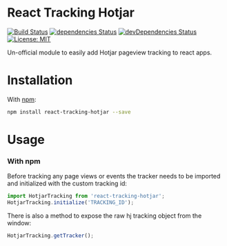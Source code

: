 # React Tracking Hotjar

[![Build Status](https://travis-ci.org/realalexbarge/react-tracking-hotjar.svg?branch=master)](https://travis-ci.org/realalexbarge/react-tracking-hotjar) [![dependencies Status](https://david-dm.org/realalexbarge/react-tracking-hotjar/status.svg)](https://david-dm.org/realalexbarge/react-tracking-hotjar) [![devDependencies Status](https://david-dm.org/realalexbarge/react-tracking-hotjar/dev-status.svg)](https://david-dm.org/realalexbarge/react-tracking-hotjar?type=dev) [![License: MIT](https://img.shields.io/badge/License-MIT-blue.svg)](https://opensource.org/licenses/MIT)

Un-official module to easily add Hotjar pageview tracking to react apps.

# Installation

With [npm](https://www.npmjs.com/):

```bash
npm install react-tracking-hotjar --save
```

# Usage

### With npm

Before tracking any page views or events the tracker needs to be imported and initialized with the custom tracking id:

```js
import HotjarTracking from 'react-tracking-hotjar';
HotjarTracking.initialize('TRACKING_ID');
```

There is also a method to expose the raw hj tracking object from the window:

```js
HotjarTracking.getTracker();
```
